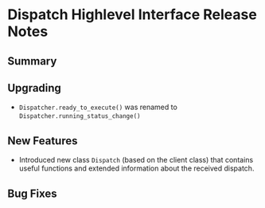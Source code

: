 # Dispatch Highlevel Interface Release Notes

## Summary

<!-- Here goes a general summary of what this release is about -->

## Upgrading

* `Dispatcher.ready_to_execute()` was renamed to `Dispatcher.running_status_change()`

## New Features

* Introduced new class `Dispatch` (based on the client class) that contains useful functions and extended information about the received dispatch.

## Bug Fixes

<!-- Here goes notable bug fixes that are worth a special mention or explanation -->
